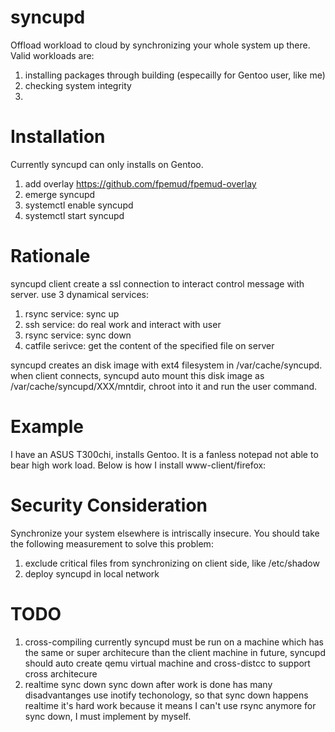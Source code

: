 syncupd
====

Offload workload to cloud by synchronizing your whole system up there.
Valid workloads are:
1. installing packages through building (especailly for Gentoo user, like me)
2. checking system integrity
3. 


Installation
===
Currently syncupd can only installs on Gentoo.

1. add overlay https://github.com/fpemud/fpemud-overlay
2. emerge syncupd
3. systemctl enable syncupd
4. systemctl start syncupd

Rationale
===

syncupd client create a ssl connection to interact control message with server.
use 3 dynamical services:
1. rsync service: sync up
2. ssh service: do real work and interact with user
3. rsync service: sync down
4. catfile serivce: get the content of the specified file on server

syncupd creates an disk image with ext4 filesystem in /var/cache/syncupd.
when client connects, syncupd auto mount this disk image as /var/cache/syncupd/XXX/mntdir, chroot into
it and run the user command.


Example
===
I have an ASUS T300chi, installs Gentoo. It is a fanless notepad not able to bear high work load.
Below is how I install www-client/firefox:


Security Consideration
===

Synchronize your system elsewhere is intriscally insecure.
You should take the following measurement to solve this problem:
1. exclude critical files from synchronizing on client side, like /etc/shadow
2. deploy syncupd in local network 

TODO
===
1. cross-compiling
   currently syncupd must be run on a machine which has the same or super architecure than the client machine
   in future, syncupd should auto create qemu virtual machine and cross-distcc to support cross architecure 
2. realtime sync down
   sync down after work is done has many disadvantanges
   use inotify techonology, so that sync down happens realtime
   it's hard work because it means I can't use rsync anymore for sync down, I must implement by myself.
